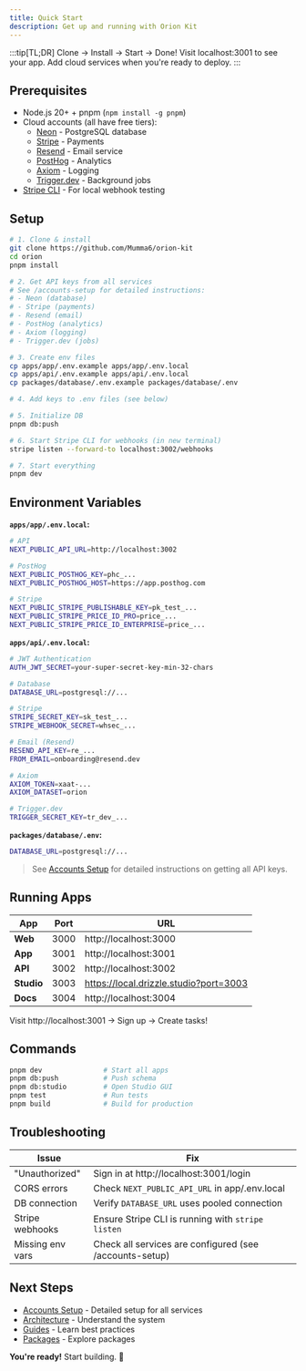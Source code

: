 ```yaml
---
title: Quick Start
description: Get up and running with Orion Kit
---
```


:::tip[TL;DR]
Clone → Install → Start → Done! Visit localhost:3001 to see your app. Add cloud services when you're ready to deploy.
:::

## Prerequisites

- Node.js 20+ + pnpm (`npm install -g pnpm`)
- Cloud accounts (all have free tiers):
  - [Neon](https://neon.tech) - PostgreSQL database
  - [Stripe](https://stripe.com) - Payments
  - [Resend](https://resend.com) - Email service
  - [PostHog](https://posthog.com) - Analytics
  - [Axiom](https://axiom.co) - Logging
  - [Trigger.dev](https://trigger.dev) - Background jobs
- [Stripe CLI](https://stripe.com/docs/stripe-cli) - For local webhook testing

## Setup

```bash
# 1. Clone & install
git clone https://github.com/Mumma6/orion-kit
cd orion
pnpm install

# 2. Get API keys from all services
# See /accounts-setup for detailed instructions:
# - Neon (database)
# - Stripe (payments)
# - Resend (email)
# - PostHog (analytics)
# - Axiom (logging)
# - Trigger.dev (jobs)

# 3. Create env files
cp apps/app/.env.example apps/app/.env.local
cp apps/api/.env.example apps/api/.env.local
cp packages/database/.env.example packages/database/.env

# 4. Add keys to .env files (see below)

# 5. Initialize DB
pnpm db:push

# 6. Start Stripe CLI for webhooks (in new terminal)
stripe listen --forward-to localhost:3002/webhooks

# 7. Start everything
pnpm dev
```

## Environment Variables

**`apps/app/.env.local`:**

```bash
# API
NEXT_PUBLIC_API_URL=http://localhost:3002

# PostHog
NEXT_PUBLIC_POSTHOG_KEY=phc_...
NEXT_PUBLIC_POSTHOG_HOST=https://app.posthog.com

# Stripe
NEXT_PUBLIC_STRIPE_PUBLISHABLE_KEY=pk_test_...
NEXT_PUBLIC_STRIPE_PRICE_ID_PRO=price_...
NEXT_PUBLIC_STRIPE_PRICE_ID_ENTERPRISE=price_...
```

**`apps/api/.env.local`:**

```bash
# JWT Authentication
AUTH_JWT_SECRET=your-super-secret-key-min-32-chars

# Database
DATABASE_URL=postgresql://...

# Stripe
STRIPE_SECRET_KEY=sk_test_...
STRIPE_WEBHOOK_SECRET=whsec_...

# Email (Resend)
RESEND_API_KEY=re_...
FROM_EMAIL=onboarding@resend.dev

# Axiom
AXIOM_TOKEN=xaat-...
AXIOM_DATASET=orion

# Trigger.dev
TRIGGER_SECRET_KEY=tr_dev_...
```

**`packages/database/.env`:**

```bash
DATABASE_URL=postgresql://...
```

> See [Accounts Setup](/accounts-setup) for detailed instructions on getting all API keys.

## Running Apps

| App        | Port | URL                                    |
| ---------- | ---- | -------------------------------------- |
| **Web**    | 3000 | http://localhost:3000                  |
| **App**    | 3001 | http://localhost:3001                  |
| **API**    | 3002 | http://localhost:3002                  |
| **Studio** | 3003 | https://local.drizzle.studio?port=3003 |
| **Docs**   | 3004 | http://localhost:3004                  |

Visit http://localhost:3001 → Sign up → Create tasks!

## Commands

```bash
pnpm dev               # Start all apps
pnpm db:push           # Push schema
pnpm db:studio         # Open Studio GUI
pnpm test              # Run tests
pnpm build             # Build for production
```

## Troubleshooting

| Issue            | Fix                                                     |
| ---------------- | ------------------------------------------------------- |
| "Unauthorized"   | Sign in at http://localhost:3001/login                  |
| CORS errors      | Check `NEXT_PUBLIC_API_URL` in app/.env.local           |
| DB connection    | Verify `DATABASE_URL` uses pooled connection            |
| Stripe webhooks  | Ensure Stripe CLI is running with `stripe listen`       |
| Missing env vars | Check all services are configured (see /accounts-setup) |

## Next Steps

- [Accounts Setup](/accounts-setup) - Detailed setup for all services
- [Architecture](/architecture) - Understand the system
- [Guides](/guide) - Learn best practices
- [Packages](/packages) - Explore packages

**You're ready!** Start building. 🚀
